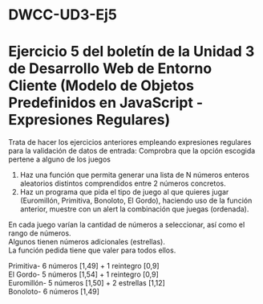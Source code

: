 # DWCC-UD3-Ej5
<h1>Ejercicio 5 del boletín de la Unidad 3 de Desarrollo Web de Entorno Cliente (Modelo de Objetos Predefinidos en JavaScript - Expresiones Regulares)</h1>

<p>Trata de hacer los ejercicios anteriores empleando expresiones regulares para la validación de datos de entrada: Comprobra que la opción escogida pertene a alguno de los juegos</p>
<ol>
  <li>Haz una función que permita generar una lista de N números enteros aleatorios distintos comprendidos entre 2 números concretos.</li>
  <li>Haz un programa que pida el tipo de juego al que quieres jugar (Euromillón, Primitiva, Bonoloto, El Gordo), haciendo uso de la función anterior, muestre con un alert la combinación que juegas (ordenada).</li>
</ol>
<p>En cada juego varían la cantidad de números a seleccionar, así como el rango de números.<br/>Algunos tienen números adicionales (estrellas).<br/>La función pedida tiene que valer para todos ellos.</p>
<p>Primitiva- 6 números [1,49] + 1 reintegro [0,9]<br/>El Gordo- 5 números [1,54] + 1 reintegro [0,9]<br/>Euromillón- 5 números [1,50] + 2 estrellas [1,12]<br/>Bonoloto- 6 números [1,49]</p>
